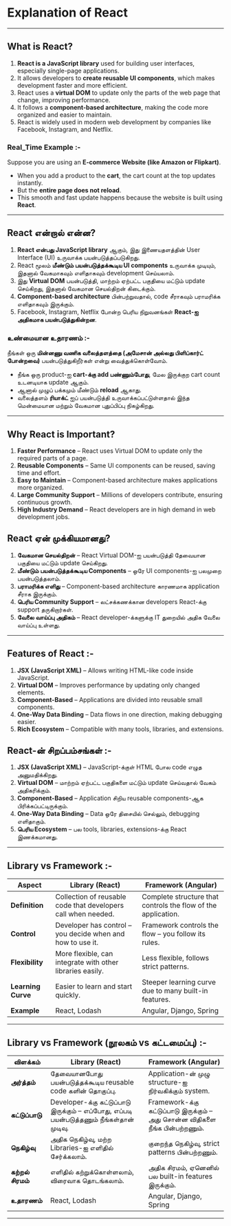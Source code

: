 # Explanation of React

---

## What is React?

1. **React is a JavaScript library** used for building user interfaces, especially single-page applications.  
2. It allows developers to **create reusable UI components**, which makes development faster and more efficient.  
3. React uses a **virtual DOM** to update only the parts of the web page that change, improving performance.  
4. It follows a **component-based architecture**, making the code more organized and easier to maintain.  
5. React is widely used in modern web development by companies like Facebook, Instagram, and Netflix.  

### Real_Time Example :-
Suppose you are using an **E-commerce Website (like Amazon or Flipkart)**.  
- When you add a product to the **cart**, the cart count at the top updates instantly.  
- But the **entire page does not reload**.  
- This smooth and fast update happens because the website is built using **React**.  

---

## React என்றால் என்ன?

1. **React என்பது JavaScript library** ஆகும், இது இணையதளத்தின் User Interface (UI) உருவாக்க பயன்படுத்தப்படுகிறது.  
2. React மூலம் **மீண்டும் பயன்படுத்தக்கூடிய UI components** உருவாக்க முடியும், இதனால் வேகமாகவும் எளிதாகவும் development செய்யலாம்.  
3. இது **Virtual DOM** பயன்படுத்தி, மாற்றம் ஏற்பட்ட பகுதியை மட்டும் update செய்கிறது, இதனால் வேகமான செயல்திறன் கிடைக்கும்.  
4. **Component-based architecture** பின்பற்றுவதால், code சீராகவும் பராமரிக்க எளிதாகவும் இருக்கும்.  
5. Facebook, Instagram, Netflix போன்ற பெரிய நிறுவனங்கள் **React-ஐ அதிகமாக பயன்படுத்துகின்றன**.  

### உண்மையான உதாரணம் :-
நீங்கள் ஒரு **மின்னணு வணிக வலைத்தளத்தை (அமேசான் அல்லது பிளிப்கார்ட் போன்றவை)** பயன்படுத்துகிறீர்கள் என்று வைத்துக்கொள்வோம்.
- நீங்க ஒரு product-ஐ **cart-க்கு add பண்ணும்போது**, மேல இருக்குற cart count உடனடியாக update ஆகும்.  
- ஆனால் முழுப் பக்கமும் மீண்டும் **reload** ஆகாது.
- வலைத்தளம் **ரியாக்ட்** ஐப் பயன்படுத்தி உருவாக்கப்பட்டுள்ளதால் இந்த மென்மையான மற்றும் வேகமான புதுப்பிப்பு நிகழ்கிறது.

---

## Why React is Important? 

1. **Faster Performance** – React uses Virtual DOM to update only the required parts of a page.  
2. **Reusable Components** – Same UI components can be reused, saving time and effort.  
3. **Easy to Maintain** – Component-based architecture makes applications more organized.  
4. **Large Community Support** – Millions of developers contribute, ensuring continuous growth.  
5. **High Industry Demand** – React developers are in high demand in web development jobs.  

## React ஏன் முக்கியமானது?

1. **வேகமான செயல்திறன்** – React Virtual DOM-ஐ பயன்படுத்தி தேவையான பகுதியை மட்டும் update செய்கிறது.  
2. **மீண்டும் பயன்படுத்தக்கூடிய Components** – ஒரே UI components-ஐ பலமுறை பயன்படுத்தலாம்.  
3. **பராமரிக்க எளிது** – Component-based architecture காரணமாக application சீராக இருக்கும்.  
4. **பெரிய Community Support** – லட்சக்கணக்கான developers React-க்கு support தருகிறார்கள்.  
5. **வேலை வாய்ப்பு அதிகம்** – React developer-க்களுக்கு IT துறையில் அதிக வேலை வாய்ப்பு உள்ளது.  

---

## Features of **React** :-

1. **JSX (JavaScript XML)** – Allows writing HTML-like code inside JavaScript.  
2. **Virtual DOM** – Improves performance by updating only changed elements.  
3. **Component-Based** – Applications are divided into reusable small components.  
4. **One-Way Data Binding** – Data flows in one direction, making debugging easier.  
5. **Rich Ecosystem** – Compatible with many tools, libraries, and extensions.  

## React-ன் சிறப்பம்சங்கள் :- 

1. **JSX (JavaScript XML)** – JavaScript-க்குள் HTML போல code எழுத அனுமதிக்கிறது.  
2. **Virtual DOM** – மாற்றம் ஏற்பட்ட பகுதிகளை மட்டும் update செய்வதால் வேகம் அதிகரிக்கும்.  
3. **Component-Based** – Application சிறிய reusable components-ஆக பிரிக்கப்பட்டிருக்கும்.  
4. **One-Way Data Binding** – Data ஒரே திசையில் செல்லும், debugging எளிதாகும்.  
5. **பெரிய Ecosystem** – பல tools, libraries, extensions-க்கு React இணக்கமானது.  

---

##  Library vs Framework :-

| **Aspect**        | **Library** (React)                                   | **Framework** (Angular)                          |
|--------------------|-------------------------------------------------------|--------------------------------------------------|
| **Definition**     | Collection of reusable code that developers call when needed. | Complete structure that controls the flow of the application. |
| **Control**        | Developer has control – you decide when and how to use it. | Framework controls the flow – you follow its rules. |
| **Flexibility**    | More flexible, can integrate with other libraries easily. | Less flexible, follows strict patterns. |
| **Learning Curve** | Easier to learn and start quickly.                    | Steeper learning curve due to many built-in features. |
| **Example**        | React, Lodash                                        | Angular, Django, Spring                          |

---

##  Library vs Framework (நூலகம் vs கட்டமைப்பு) :-

| **விளக்கம்**           | **Library** (React)                                              | **Framework** (Angular)                                 |
|-------------------------|------------------------------------------------------------------|---------------------------------------------------------|
| **அர்த்தம்**            | தேவையானபோது பயன்படுத்தக்கூடிய reusable code களின் தொகுப்பு.       | Application-ன் முழு structure-ஐ நிர்வகிக்கும் system.   |
| **கட்டுப்பாடு**         | Developer-க்கு கட்டுப்பாடு இருக்கும் – எப்போது, எப்படி பயன்படுத்தணும் நீங்கள்தான் முடிவு. | Framework-க்கு கட்டுப்பாடு இருக்கும் – அது சொன்ன விதிகளை நீங்க பின்பற்றணும். |
| **நெகிழ்வு**            | அதிக நெகிழ்வு, மற்ற Libraries-ஐ எளிதில் சேர்க்கலாம்.               | குறைந்த நெகிழ்வு, strict patterns பின்பற்றணும்.          |
| **கற்றல் சிரமம்**       | எளிதில் கற்றுக்கொள்ளலாம், விரைவாக தொடங்கலாம்.                     | அதிக சிரமம், ஏனெனில் பல built-in features இருக்கும்.   |
| **உதாரணம்**            | React, Lodash                                                  | Angular, Django, Spring                                 |

---